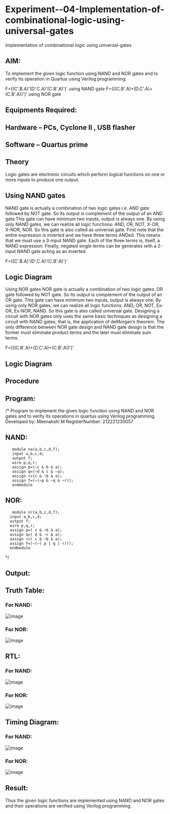 # Experiment--04-Implementation-of-combinational-logic-using-universal-gates
Implementation of combinational logic using universal-gates
 
## AIM:
To implement the given logic function using NAND and NOR gates and to verify its operation in Quartus using Verilog programming.

F=((C'.B.A)'(D'.C.A)'(C.B'.A)')' using NAND gate
F=(((C.B'.A)+(D.C'.A)+(C.B'.A))')' using NOR gate
## Equipments Required:
## Hardware – PCs, Cyclone II , USB flasher
## Software – Quartus prime


## Theory
Logic gates are electronic circuits which perform logical functions on one or more inputs to produce one output. 

## Using NAND gates
NAND gate is actually a combination of two logic gates i.e. AND gate followed by NOT gate. So its output is complement of the output of an AND gate.This gate can have minimum two inputs, output is always one. By using only NAND gates, we can realize all logic functions: AND, OR, NOT, X-OR, X-NOR, NOR. So this gate is also called as universal gate. First note that the entire expression is inverted and we have three terms ANDed. This means that we must use a 3-input NAND gate. Each of the three terms is, itself, a NAND expression. Finally, negated single terms can be generates with a 2-input NAND gate acting as an inverted.

F=((C'.B.A)'(D'.C.A)'(C.B'.A)')'

## Logic Diagram

Using NOR gates
NOR gate is actually a combination of two logic gates: OR gate followed by NOT gate. So its output is complement of the output of an OR gate. This gate can have minimum two inputs, output is always one. By using only NOR gates, we can realize all logic functions: AND, OR, NOT, Ex-OR, Ex-NOR, NAND. So this gate is also called universal gate. Designing a circuit with NOR gates only uses the same basic techniques as designing a circuit with NAND gates; that is, the application of deMorgan’s theorem. The only difference between NOR gate design and NAND gate design is that the former must eliminate product terms and the later must eliminate sum terms.

F=(((C.B'.A)+(D.C'.A)+(C.B'.A))')'

## Logic Diagram
## Procedure
## Program:
/*
Program to implement the given logic function using NAND and NOR gates and to verify its operations in quartus using Verilog programming.
Developed by: Meenakshi M
RegisterNumber: 212221230057
## NAND:
```
   module na(a,b,c,d,f);
   input a,b,c,d;
   output f;
   wire p,q,r;
   assign p=(~c & b & a);
   assign q=(~d & c & ~a);
   assign r=(c & ~b & a);
   assign f=(~(~p & ~q & ~r));
   endmodule
 ```
 ## NOR:
 ```
    module nr(a,b,c,d,f);
   input a,b,c,d;
   output f;
   wire p,q,r;
   assign p=( c & ~b & a);
   assign q=( d & ~c & a);
   assign r=( c & ~b & a);
   assign f=(~(~( p | q | r)));
   endmodule
 ```
*/
## Output:
## Truth Table:
### For NAND:
![image](https://user-images.githubusercontent.com/94165108/201528894-7eaeaf75-8432-4544-abed-abb2a1ad5234.png)
### For NOR:
![image](https://user-images.githubusercontent.com/94165108/201528957-0320877f-3be5-4444-af1e-03d94c865318.png)

## RTL:
### For NAND:
![image](https://user-images.githubusercontent.com/94165108/201528845-5c7fbb8f-7e9c-4186-a48a-3201b9e4ea92.png)
### For NOR:
![image](https://user-images.githubusercontent.com/94165108/201528990-e87da4cb-6d3f-407b-90f0-77a0d496fa4b.png)

## Timing Diagram:
### For NAND:
![image](https://user-images.githubusercontent.com/94165108/201528867-8b48bb56-a992-47f0-bcc7-c33872d0cfd5.png)
### For NOR:
![image](https://user-images.githubusercontent.com/94165108/201529036-eca41c84-539b-4ac1-b115-bb5b26828fbd.png)

## Result:
Thus the given logic functions are implemented using NAND and NOR gates and their operations are verified using Verilog programming.
